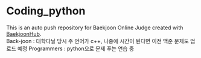 # Coding_python
This is an auto push repository for Baekjoon Online Judge created with [BaekjoonHub](https://github.com/BaekjoonHub/BaekjoonHub). <br>
Back-joon : 대학다닐 당시 주 언어가 c++, 나중에 시간이 된다면 이전 백준 문제도 업로드 예정
Programmers : python으로 문제 푸는 연습 중
